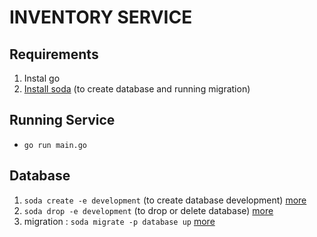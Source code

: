 # INVENTORY SERVICE


## Requirements
1. Instal go
2. [Install soda](https://gobuffalo.io/en/docs/db/toolbox/) (to create database and running migration)


## Running Service
- `go run main.go`

## Database
1. `soda create -e development` (to create database development) [more](https://gobuffalo.io/en/docs/db/toolbox/)
2. `soda drop -e development` (to drop or delete database) [more](https://gobuffalo.io/en/docs/db/toolbox/)
3. migration : `soda migrate -p database up` [more](https://gobuffalo.io/en/docs/db/migrations/)


